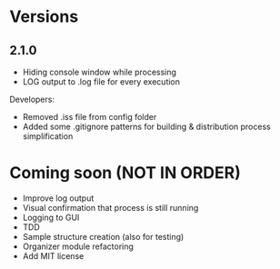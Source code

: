 # Versions

## 2.1.0

- Hiding console window while processing
- LOG output to .log file for every execution
  
Developers:

- Removed .iss file from config folder
- Added some .gitignore patterns for building & distribution process simplification

# Coming soon (NOT IN ORDER)

- Improve log output
- Visual confirmation that process is still running
- Logging to GUI
- TDD
- Sample structure creation (also for testing)
- Organizer module refactoring
- Add MIT license